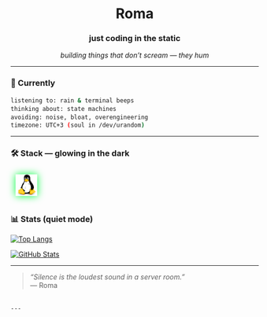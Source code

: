 <!--
   .--.
  |o_o |
  |:_/ |
 //   \ \
(|     | )
/'\_   _/`\
\___)=(___/
-->

<h1 align="center">Roma</h1>
<h3 align="center">just coding in the static</h3>

<p align="center">
  <em>building things that don’t scream — they hum</em>
</p>

---

### 🌙 Currently
```bash
listening to: rain & terminal beeps  
thinking about: state machines  
avoiding: noise, bloat, overengineering  
timezone: UTC+3 (soul in /dev/urandom)
```

---

### 🛠️ Stack — glowing in the dark


  <!-- Сияющий Linux -->
  <img src="https://raw.githubusercontent.com/devicons/devicon/master/icons/linux/linux-original.svg" 
       alt="Linux" 
       height="44" 
       style="margin: 10px; filter: drop-shadow(0 0 8px #00FF41);"
       onerror="this.style.filter='none'; this.style.color='#00FF41';">
</div>


### 📊 Stats (quiet mode)
[![Top Langs](https://github-readme-stats.vercel.app/api/top-langs/?username=Roma&layout=compact&theme=dark&bg_color=0D0D0D&text_color=00FF41&border_color=1A1A1A)](https://github.com/Roma)

[![GitHub Stats](https://github-readme-stats.vercel.app/api?username=Roma&show_icons=true&theme=dark&bg_color=0D0D0D&text_color=00FF41&border_color=1A1A1A&icon_color=00FF41)](https://github.com/Roma)

---

> *“Silence is the loudest sound in a server room.”*  
> — Roma

<!--
   no drama. just code.
-->
```

---
